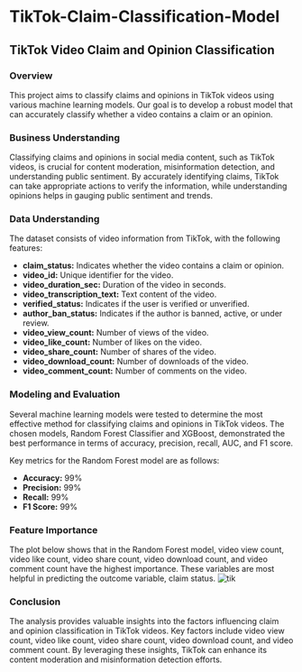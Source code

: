 # TikTok-Claim-Classification-Model

## TikTok Video Claim and Opinion Classification

### Overview
This project aims to classify claims and opinions in TikTok videos using various machine learning models. Our goal is to develop a robust model that can accurately classify whether a video contains a claim or an opinion.

### Business Understanding
Classifying claims and opinions in social media content, such as TikTok videos, is crucial for content moderation, misinformation detection, and understanding public sentiment. By accurately identifying claims, TikTok can take appropriate actions to verify the information, while understanding opinions helps in gauging public sentiment and trends.

### Data Understanding
The dataset consists of video information from TikTok, with the following features:
- **claim_status:** Indicates whether the video contains a claim or opinion.
- **video_id:** Unique identifier for the video.
- **video_duration_sec:** Duration of the video in seconds.
- **video_transcription_text:** Text content of the video.
- **verified_status:** Indicates if the user is verified or unverified.
- **author_ban_status:** Indicates if the author is banned, active, or under review.
- **video_view_count:** Number of views of the video.
- **video_like_count:** Number of likes on the video.
- **video_share_count:** Number of shares of the video.
- **video_download_count:** Number of downloads of the video.
- **video_comment_count:** Number of comments on the video.

### Modeling and Evaluation
Several machine learning models were tested to determine the most effective method for classifying claims and opinions in TikTok videos. The chosen models, Random Forest Classifier and XGBoost, demonstrated the best performance in terms of accuracy, precision, recall, AUC, and F1 score.

Key metrics for the Random Forest model are as follows:
- **Accuracy:** 99%
- **Precision:** 99%
- **Recall:** 99%
- **F1 Score:** 99%

### Feature Importance
The plot below shows that in the Random Forest model, video view count, video like count, video share count, video download count, and video comment count have the highest importance. These variables are most helpful in predicting the outcome variable, claim status.
![tik](https://github.com/user-attachments/assets/997b195c-e0de-437a-b363-4f29aa74acda)



### Conclusion
The analysis provides valuable insights into the factors influencing claim and opinion classification in TikTok videos. Key factors include video view count, video like count, video share count, video download count, and video comment count. By leveraging these insights, TikTok can enhance its content moderation and misinformation detection efforts.
